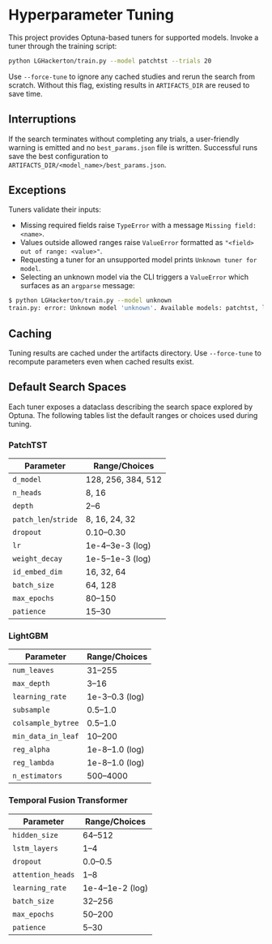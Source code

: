 # Hyperparameter Tuning

This project provides Optuna-based tuners for supported models. Invoke a tuner
through the training script:

```bash
python LGHackerton/train.py --model patchtst --trials 20
```

Use `--force-tune` to ignore any cached studies and rerun the search from
scratch. Without this flag, existing results in `ARTIFACTS_DIR` are reused to
save time.

## Interruptions

If the search terminates without completing any trials, a user-friendly warning
is emitted and no `best_params.json` file is written. Successful runs save the
best configuration to `ARTIFACTS_DIR/<model_name>/best_params.json`.

## Exceptions

Tuners validate their inputs:

- Missing required fields raise `TypeError` with a message `Missing field: <name>`.
- Values outside allowed ranges raise `ValueError` formatted as
  `"<field> out of range: <value>"`.
- Requesting a tuner for an unsupported model prints `Unknown tuner for model`.
- Selecting an unknown model via the CLI triggers a `ValueError` which surfaces
  as an `argparse` message:

```bash
$ python LGHackerton/train.py --model unknown
train.py: error: Unknown model 'unknown'. Available models: patchtst, lgbm, tft
```

## Caching

Tuning results are cached under the artifacts directory. Use `--force-tune` to
recompute parameters even when cached results exist.

## Default Search Spaces

Each tuner exposes a dataclass describing the search space explored by Optuna.
The following tables list the default ranges or choices used during tuning.

### PatchTST

| Parameter | Range/Choices |
|-----------|---------------|
| `d_model` | 128, 256, 384, 512 |
| `n_heads` | 8, 16 |
| `depth` | 2–6 |
| `patch_len`/`stride` | 8, 16, 24, 32 |
| `dropout` | 0.10–0.30 |
| `lr` | 1e-4–3e-3 (log) |
| `weight_decay` | 1e-5–1e-3 (log) |
| `id_embed_dim` | 16, 32, 64 |
| `batch_size` | 64, 128 |
| `max_epochs` | 80–150 |
| `patience` | 15–30 |

### LightGBM

| Parameter | Range/Choices |
|-----------|---------------|
| `num_leaves` | 31–255 |
| `max_depth` | 3–16 |
| `learning_rate` | 1e-3–0.3 (log) |
| `subsample` | 0.5–1.0 |
| `colsample_bytree` | 0.5–1.0 |
| `min_data_in_leaf` | 10–200 |
| `reg_alpha` | 1e-8–1.0 (log) |
| `reg_lambda` | 1e-8–1.0 (log) |
| `n_estimators` | 500–4000 |

### Temporal Fusion Transformer

| Parameter | Range/Choices |
|-----------|---------------|
| `hidden_size` | 64–512 |
| `lstm_layers` | 1–4 |
| `dropout` | 0.0–0.5 |
| `attention_heads` | 1–8 |
| `learning_rate` | 1e-4–1e-2 (log) |
| `batch_size` | 32–256 |
| `max_epochs` | 50–200 |
| `patience` | 5–30 |
